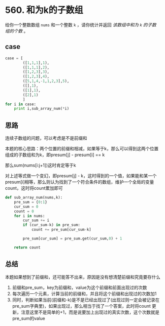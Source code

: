 # 560. 和为k的子数组

给你一个整数数组 `nums` 和一个整数 `k` ，请你统计并返回 *该数组中和为 `k` 的子数组的个数* 。

## case

```python
case = [
        ([1,1,1],1),
        ([1,1,1],2),
        ([1,2,3],3),
        ([1,2,3],4),
        ([5,1,4,-1,1,2,3],5),
        ([],1),
        ([1],1),
        ([2],1)
        ]
for i in case:
    print i,sub_array_num(*i)
```



## 思路

连续子数组的问题，可以考虑是不是前缀和

本题的核心思路：两个位置的前缀和相减，如果等于k，那么可以得到这两个位置组成的子数组和为k，即presum[j] - presum[i] == k

那么sum(nums[i:j+1])这时肯定等于k

对上述等式做一个变幻，即presum[j] - k，这时得到的一个值，如果能和某一个presum[i]相等，那么则认为找到了一个符合条件的数组，维护一个全局的变量count，这时将count累加即可

```python
def sub_array_num(nums,k):
    pre_sum = {0:1}
    cur_sum = 0
    count = 0
    for i in nums:
        cur_sum += i
        if (cur_sum-k) in pre_sum:
            count += pre_sum[cur_sum-k]

        pre_sum[cur_sum] = pre_sum.get(cur_sum,0) + 1

    return count
```



## 总结

本题如果想到了前缀和，还可能答不出来，原因是没有想清楚前缀和究竟要存什么

1. 前缀和pre_sum，key为前缀和，value为这个前缀和前面出现过的次数
2. 每次遍历一个元素，计算当前的前缀和，并且将这个前缀和出现过的次数加1
3. 同时，判断如果当前(前缀和-k)是不是已经出现过了(出现过则一定会被记录在pre_sum字典里)，如果出现过，那么相当于找了一个答案，此时将count 更新，注意这里不是简单的+1，而是说要加上出现过的真实次数，这个次数就是pre_sum的value